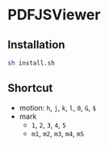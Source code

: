 # PDFJSViewer

## Installation
```bash
sh install.sh
```

## Shortcut

- motion: `h`, `j`, `k`, `l`, `0`, `G`, `$`
- mark
  - `1`, `2`, `3`, `4`, `5`
  - `m1`, `m2`, `m3`, `m4`, `m5`
